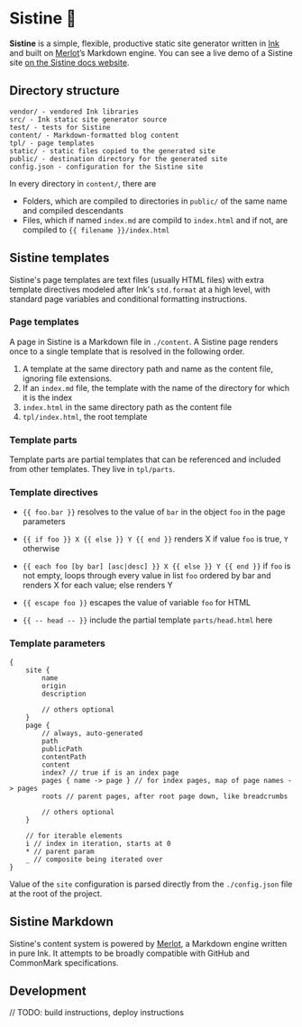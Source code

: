 # Sistine 🏰

**Sistine** is a simple, flexible, productive static site generator written in [Ink](https://dotink.co/) and built on [Merlot](https://github.com/thesephist/merlot)’s Markdown engine. You can see a live demo of a Sistine site [on the Sistine docs website](https://sistine.vercel.app/).

## Directory structure

```
vendor/ - vendored Ink libraries
src/ - Ink static site generator source
test/ - tests for Sistine
content/ - Markdown-formatted blog content
tpl/ - page templates
static/ - static files copied to the generated site
public/ - destination directory for the generated site
config.json - configuration for the Sistine site
```

In every directory in `content/`, there are

- Folders, which are compiled to directories in `public/` of the same name and compiled descendants
- Files, which if named `index.md` are compild to `index.html` and if not, are compiled to `{{ filename }}/index.html`

## Sistine templates

Sistine's page templates are text files (usually HTML files) with extra template directives modeled after Ink's `std.format` at a high level, with standard page variables and conditional formatting instructions.

### Page templates

A page in Sistine is a Markdown file in `./content`. A Sistine page renders once to a single template that is resolved in the following order.

1. A template at the same directory path and name as the content file, ignoring file extensions.
2. If an `index.md` file, the template with the name of the directory for which it is the index
2. `index.html` in the same directory path as the content file
2. `tpl/index.html`, the root template

### Template parts

Template parts are partial templates that can be referenced and included from other templates. They live in `tpl/parts`.

### Template directives

- `{{ foo.bar }}` resolves to the value of `bar` in the object `foo` in the page parameters

- `{{ if foo }} X {{ else }} Y {{ end }}` renders X if value `foo` is true, `Y` otherwise

- `{{ each foo [by bar] [asc|desc] }} X {{ else }} Y {{ end }}` if `foo` is not empty, loops through every value in list `foo` ordered by bar and renders X for each value; else renders Y

- `{{ escape foo }}` escapes the value of variable `foo` for HTML

- `{{ -- head -- }}` include the partial template `parts/head.html` here

### Template parameters

```ink
{
    site {
        name
        origin
        description

        // others optional
    }
    page {
        // always, auto-generated
        path
        publicPath
        contentPath
        content
        index? // true if is an index page
        pages { name -> page } // for index pages, map of page names -> pages
        roots // parent pages, after root page down, like breadcrumbs

        // others optional
    }

    // for iterable elements
    i // index in iteration, starts at 0
    * // parent param
    _ // composite being iterated over
}
```

Value of the `site` configuration is parsed directly from the `./config.json` file at the root of the project.

## Sistine Markdown

Sistine's content system is powered by [Merlot](https://github.com/thesephist/merlot), a Markdown engine written in pure Ink. It attempts to be broadly compatible with GitHub and CommonMark specifications.

## Development

// TODO: build instructions, deploy instructions


